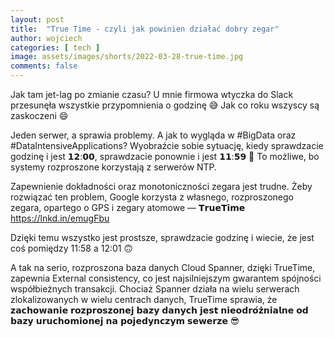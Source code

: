 ```yaml
---
layout: post
title:  "True Time - czyli jak powinien działać dobry zegar"
author: wojciech
categories: [ tech ]
image: assets/images/shorts/2022-03-28-true-time.jpg
comments: false
---
```


Jak tam jet-lag po zmianie czasu? U mnie firmowa wtyczka do Slack przesunęła wszystkie przypomnienia o godzinę 😅 Jak co
roku wszyscy są zaskoczeni 😄

Jeden serwer, a sprawia problemy. A jak to wygląda w #BigData oraz #DataIntensiveApplications?
Wyobraźcie sobie sytuację, kiedy sprawdzacie godzinę i jest 𝟭𝟮:𝟬𝟬, sprawdzacie ponownie i jest 𝟭𝟭:𝟱𝟵 🤔 To
możliwe, bo systemy rozproszone korzystają z serwerów NTP.

Zapewnienie dokładności oraz monotoniczności zegara jest trudne. Żeby rozwiązać ten problem, Google korzysta z własnego,
rozproszonego zegara, opartego o GPS i zegary atomowe — 𝗧𝗿𝘂𝗲𝗧𝗶𝗺𝗲 https://lnkd.in/emugFbu

Dzięki temu wszystko jest prostsze, sprawdzacie godzinę i wiecie, że jest coś pomiędzy 11:58 a 12:01 🙃

A tak na serio, rozproszona baza danych Cloud Spanner, dzięki TrueTime, zapewnia External consistency, co jest
najsilniejszym gwarantem spójności współbieżnych transakcji. Chociaż Spanner działa na wielu serwerach zlokalizowanych w
wielu centrach danych, TrueTime sprawia, że 𝘇𝗮𝗰𝗵𝗼𝘄𝗮𝗻𝗶𝗲 𝗿𝗼𝘇𝗽𝗿𝗼𝘀𝘇𝗼𝗻𝗲𝗷 𝗯𝗮𝘇𝘆 𝗱𝗮𝗻𝘆𝗰𝗵 𝗷𝗲𝘀𝘁
𝗻𝗶𝗲𝗼𝗱𝗿𝗼́𝘇̇𝗻𝗶𝗮𝗹𝗻𝗲 𝗼𝗱 𝗯𝗮𝘇𝘆 𝘂𝗿𝘂𝗰𝗵𝗼𝗺𝗶𝗼𝗻𝗲𝗷 𝗻𝗮 𝗽𝗼𝗷𝗲𝗱𝘆𝗻𝗰𝘇𝘆𝗺 𝘀𝗲𝘄𝗲𝗿𝘇𝗲 😎